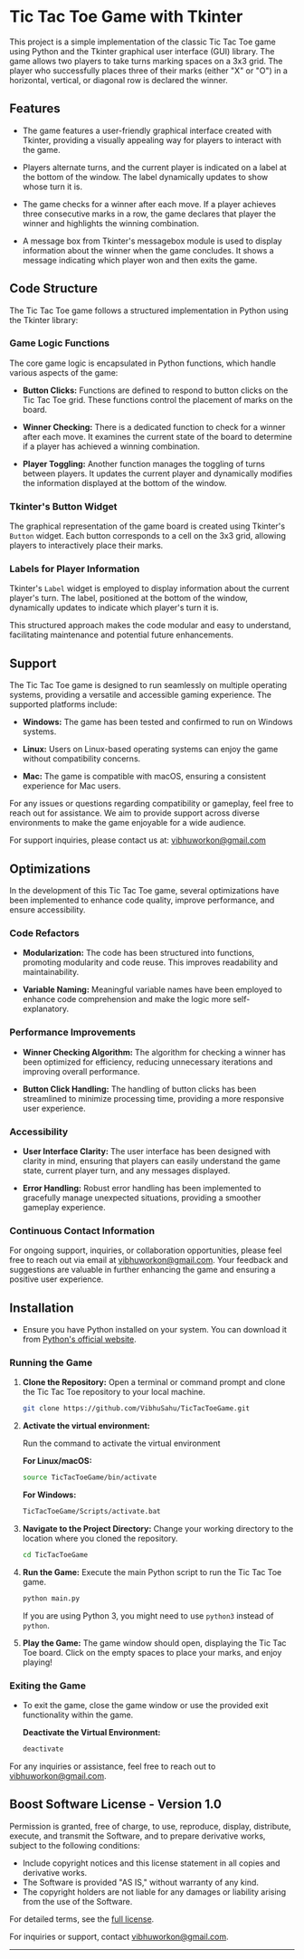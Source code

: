 
# Tic Tac Toe Game with Tkinter

This project is a simple implementation of the classic Tic Tac Toe game using Python and the Tkinter graphical user interface (GUI) library. The game allows two players to take turns marking spaces on a 3x3 grid. The player who successfully places three of their marks (either "X" or "O") in a horizontal, vertical, or diagonal row is declared the winner.

## Features

- The game features a user-friendly graphical interface created with Tkinter, providing a visually appealing way for players to interact with the game.

- Players alternate turns, and the current player is indicated on a label at the bottom of the window. The label dynamically updates to show whose turn it is.

- The game checks for a winner after each move. If a player achieves three consecutive marks in a row, the game declares that player the winner and highlights the winning combination.

- A message box from Tkinter's messagebox module is used to display information about the winner when the game concludes. It shows a message indicating which player won and then exits the game.

## Code Structure

The Tic Tac Toe game follows a structured implementation in Python using the Tkinter library:

### Game Logic Functions

The core game logic is encapsulated in Python functions, which handle various aspects of the game:

- **Button Clicks:** Functions are defined to respond to button clicks on the Tic Tac Toe grid. These functions control the placement of marks on the board.

- **Winner Checking:** There is a dedicated function to check for a winner after each move. It examines the current state of the board to determine if a player has achieved a winning combination.

- **Player Toggling:** Another function manages the toggling of turns between players. It updates the current player and dynamically modifies the information displayed at the bottom of the window.

### Tkinter's Button Widget

The graphical representation of the game board is created using Tkinter's `Button` widget. Each button corresponds to a cell on the 3x3 grid, allowing players to interactively place their marks.

### Labels for Player Information

Tkinter's `Label` widget is employed to display information about the current player's turn. The label, positioned at the bottom of the window, dynamically updates to indicate which player's turn it is.

This structured approach makes the code modular and easy to understand, facilitating maintenance and potential future enhancements.

## Support

The Tic Tac Toe game is designed to run seamlessly on multiple operating systems, providing a versatile and accessible gaming experience. The supported platforms include:

- **Windows:** The game has been tested and confirmed to run on Windows systems.

- **Linux:** Users on Linux-based operating systems can enjoy the game without compatibility concerns.

- **Mac:** The game is compatible with macOS, ensuring a consistent experience for Mac users.

For any issues or questions regarding compatibility or gameplay, feel free to reach out for assistance. We aim to provide support across diverse environments to make the game enjoyable for a wide audience.

For support inquiries, please contact us at: [vibhuworkon@gmail.com](mailto:vibhuworkon@gmail.com)

## Optimizations

In the development of this Tic Tac Toe game, several optimizations have been implemented to enhance code quality, improve performance, and ensure accessibility.

### Code Refactors

- **Modularization:** The code has been structured into functions, promoting modularity and code reuse. This improves readability and maintainability.

- **Variable Naming:** Meaningful variable names have been employed to enhance code comprehension and make the logic more self-explanatory.

### Performance Improvements

- **Winner Checking Algorithm:** The algorithm for checking a winner has been optimized for efficiency, reducing unnecessary iterations and improving overall performance.

- **Button Click Handling:** The handling of button clicks has been streamlined to minimize processing time, providing a more responsive user experience.

### Accessibility

- **User Interface Clarity:** The user interface has been designed with clarity in mind, ensuring that players can easily understand the game state, current player turn, and any messages displayed.

- **Error Handling:** Robust error handling has been implemented to gracefully manage unexpected situations, providing a smoother gameplay experience.

### Continuous Contact Information

For ongoing support, inquiries, or collaboration opportunities, please feel free to reach out via email at [vibhuworkon@gmail.com](mailto:vibhuworkon@gmail.com). Your feedback and suggestions are valuable in further enhancing the game and ensuring a positive user experience.


## Installation

- Ensure you have Python installed on your system. You can download it from [Python's official website](https://www.python.org/downloads/).

### Running the Game

1. **Clone the Repository:**
   Open a terminal or command prompt and clone the Tic Tac Toe repository to your local machine.

   ```bash
   git clone https://github.com/VibhuSahu/TicTacToeGame.git
   ```


2. **Activate the virtual environment:**

    Run the command to activate the virtual environment
    
    __For Linux/macOS:__

   ```bash
   source TicTacToeGame/bin/activate
   ```


    __For Windows:__
   ```bash
   TicTacToeGame/Scripts/activate.bat
   ```


3. **Navigate to the Project Directory:**
   Change your working directory to the location where you cloned the repository.

   ```bash
   cd TicTacToeGame
   ```


4. **Run the Game:**
   Execute the main Python script to run the Tic Tac Toe game.

   ```bash
   python main.py
   ```

   If you are using Python 3, you might need to use `python3` instead of `python`.

5. **Play the Game:**
   The game window should open, displaying the Tic Tac Toe board. Click on the empty spaces to place your marks, and enjoy playing!



### Exiting the Game

- To exit the game, close the game window or use the provided exit functionality within the game.

    __Deactivate the Virtual Environment:__
    ```bash
    deactivate
    ```

For any inquiries or assistance, feel free to reach out to [vibhuworkon@gmail.com](mailto:vibhuworkon@gmail.com).





## Boost Software License - Version 1.0

Permission is granted, free of charge, to use, reproduce, display, distribute, execute, and transmit the Software, and to prepare derivative works, subject to the following conditions:

- Include copyright notices and this license statement in all copies and derivative works.
- The Software is provided "AS IS," without warranty of any kind.
- The copyright holders are not liable for any damages or liability arising from the use of the Software.

For detailed terms, see the [full license](./LICENSE).

For inquiries or support, contact [vibhuworkon@gmail.com](mailto:vibhuworkon@gmail.com).



---